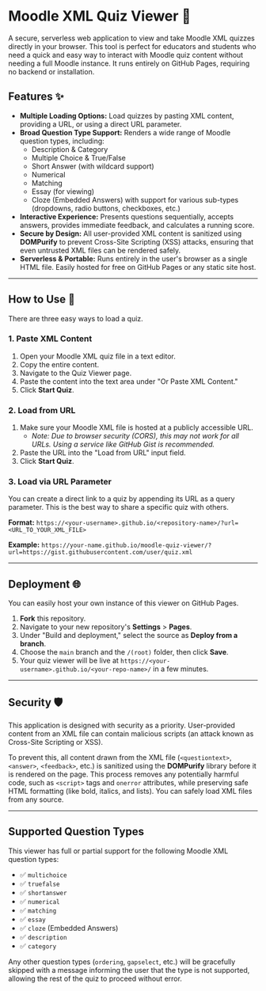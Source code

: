 # Moodle XML Quiz Viewer 📝

A secure, serverless web application to view and take Moodle XML quizzes directly in your browser. This tool is perfect for educators and students who need a quick and easy way to interact with Moodle quiz content without needing a full Moodle instance. It runs entirely on GitHub Pages, requiring no backend or installation.



## Features ✨

* **Multiple Loading Options:** Load quizzes by pasting XML content, providing a URL, or using a direct URL parameter.
* **Broad Question Type Support:** Renders a wide range of Moodle question types, including:
    * Description & Category
    * Multiple Choice & True/False
    * Short Answer (with wildcard support)
    * Numerical
    * Matching
    * Essay (for viewing)
    * Cloze (Embedded Answers) with support for various sub-types (dropdowns, radio buttons, checkboxes, etc.)
* **Interactive Experience:** Presents questions sequentially, accepts answers, provides immediate feedback, and calculates a running score.
* **Secure by Design:** All user-provided XML content is sanitized using **DOMPurify** to prevent Cross-Site Scripting (XSS) attacks, ensuring that even untrusted XML files can be rendered safely.
* **Serverless & Portable:** Runs entirely in the user's browser as a single HTML file. Easily hosted for free on GitHub Pages or any static site host.

---

## How to Use 🚀

There are three easy ways to load a quiz.

### 1. Paste XML Content

1.  Open your Moodle XML quiz file in a text editor.
2.  Copy the entire content.
3.  Navigate to the Quiz Viewer page.
4.  Paste the content into the text area under "Or Paste XML Content."
5.  Click **Start Quiz**.

### 2. Load from URL

1.  Make sure your Moodle XML file is hosted at a publicly accessible URL.
    * *Note: Due to browser security (CORS), this may not work for all URLs. Using a service like GitHub Gist is recommended.*
2.  Paste the URL into the "Load from URL" input field.
3.  Click **Start Quiz**.

### 3. Load via URL Parameter

You can create a direct link to a quiz by appending its URL as a query parameter. This is the best way to share a specific quiz with others.

**Format:**
`https://<your-username>.github.io/<repository-name>/?url=<URL_TO_YOUR_XML_FILE>`

**Example:**
`https://your-name.github.io/moodle-quiz-viewer/?url=https://gist.githubusercontent.com/user/quiz.xml`

---

## Deployment 🌐

You can easily host your own instance of this viewer on GitHub Pages.

1.  **Fork** this repository.
2.  Navigate to your new repository's **Settings** > **Pages**.
3.  Under "Build and deployment," select the source as **Deploy from a branch**.
4.  Choose the `main` branch and the `/(root)` folder, then click **Save**.
5.  Your quiz viewer will be live at `https://<your-username>.github.io/<your-repo-name>/` in a few minutes.

---

## Security 🛡️

This application is designed with security as a priority. User-provided content from an XML file can contain malicious scripts (an attack known as Cross-Site Scripting or XSS).

To prevent this, all content drawn from the XML file (`<questiontext>`, `<answer>`, `<feedback>`, etc.) is sanitized using the **DOMPurify** library before it is rendered on the page. This process removes any potentially harmful code, such as `<script>` tags and `onerror` attributes, while preserving safe HTML formatting (like bold, italics, and lists). You can safely load XML files from any source.

---

## Supported Question Types

This viewer has full or partial support for the following Moodle XML question types:

* ✅ `multichoice`
* ✅ `truefalse`
* ✅ `shortanswer`
* ✅ `numerical`
* ✅ `matching`
* ✅ `essay`
* ✅ `cloze` (Embedded Answers)
* ✅ `description`
* ✅ `category`

Any other question types (`ordering`, `gapselect`, etc.) will be gracefully skipped with a message informing the user that the type is not supported, allowing the rest of the quiz to proceed without error.
